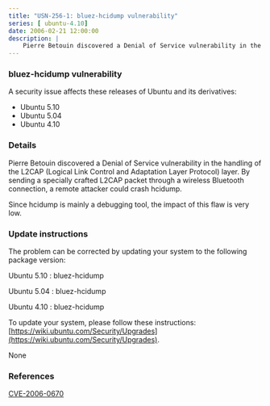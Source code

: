 ```yaml
---
title: "USN-256-1: bluez-hcidump vulnerability"
series: [ ubuntu-4.10]
date: 2006-02-21 12:00:00
description: |
    Pierre Betouin discovered a Denial of Service vulnerability in the handling of the L2CAP (Logical Link Control and Adaptation Layer Protocol) layer. By sending a specially crafted L2CAP packet through a wireless Bluetooth connection, a remote attacker could crash hcidump.
--- 
```

 
 


### bluez-hcidump vulnerability

A security issue affects these releases of Ubuntu and its derivatives:

* Ubuntu 5.10
* Ubuntu 5.04
* Ubuntu 4.10

### Details

Pierre Betouin discovered a Denial of Service vulnerability in the handling of the L2CAP (Logical Link Control and Adaptation Layer Protocol) layer. By sending a specially crafted L2CAP packet through a wireless Bluetooth connection, a remote attacker could crash hcidump.

Since hcidump is mainly a debugging tool, the impact of this flaw is very low.

### Update instructions

The problem can be corrected by updating your system to the following package version:

Ubuntu 5.10
 : bluez-hcidump 

Ubuntu 5.04
 : bluez-hcidump 

Ubuntu 4.10
 : bluez-hcidump 

To update your system, please follow these instructions: [https://wiki.ubuntu.com/Security/Upgrades](https://wiki.ubuntu.com/Security/Upgrades).

None

### References

 
 [CVE-2006-0670](http://people.ubuntu.com/~ubuntu-security/cve/CVE-2006-0670)
 

